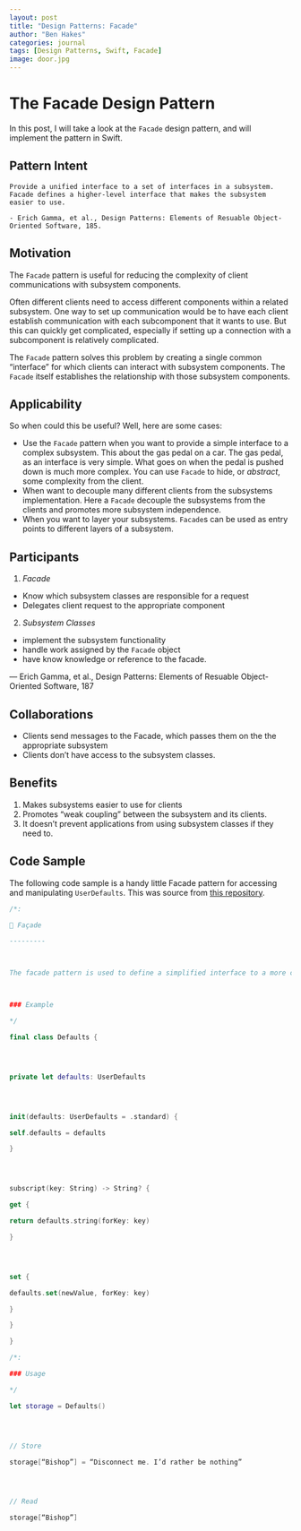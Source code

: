 ```yaml
---
layout: post
title: "Design Patterns: Facade"
author: "Ben Hakes"
categories: journal
tags: [Design Patterns, Swift, Facade]
image: door.jpg
---
```


# The Facade Design Pattern
In this post, I will take a look at the `Facade` design pattern, and will implement the pattern in Swift.

## Pattern Intent
``` 
Provide a unified interface to a set of interfaces in a subsystem. Facade defines a higher-level interface that makes the subsystem easier to use.

- Erich Gamma, et al., Design Patterns: Elements of Resuable Object-Oriented Software, 185.
```

## Motivation
The `Facade` pattern is useful for reducing the complexity of client communications with subsystem components.

Often different clients need to access different components within a related subsystem. One way to set up communication would be to have each client establish communication with each subcomponent that it wants to use. But this can quickly get complicated, especially if setting up a connection with a subcomponent is relatively complicated.

The `Facade` pattern solves this problem by creating a single common “interface” for which clients can interact with subsystem components. The `Facade` itself establishes the relationship with those subsystem components.

## Applicability
So when could this be useful? Well, here are some cases:
- Use the `Facade` pattern when you want to provide a simple interface to a complex subsystem. This about the gas pedal on a car. The gas pedal, as an interface is very simple. What goes on when the pedal is pushed down is much more complex. You can use `Facade` to hide, or _abstract_, some complexity from the client. 
- When want to decouple many different clients from the subsystems implementation. Here a `Facade` decouple the subsystems from the clients and promotes more subsystem independence.
- When you want to layer your subsystems. `Facade`s can be used as entry points to different layers of a subsystem.

## Participants
1. *Facade*
- Know which subsystem classes are responsible for a request
- Delegates client request to the appropriate component
2. *Subsystem Classes*
- implement the subsystem functionality
- handle work assigned by the `Facade` object
- have know knowledge or reference to the facade.

— Erich Gamma, et al., Design Patterns: Elements of Resuable Object-Oriented Software, 187

## Collaborations
- Clients send messages to the Facade, which passes them on the the appropriate subsystem
- Clients don’t have access to the subsystem classes.

## Benefits
1. Makes subsystems easier to use for clients
2. Promotes “weak coupling” between the subsystem and its clients.
3. It doesn’t prevent applications from using subsystem classes if they need to.


## Code Sample

The following code sample is a handy little Facade pattern for accessing and manipulating `UserDefaults`. This was source from [this repository](https://github.com/ochococo/Design-Patterns-In-Swift/blob/master/source/structural/facade.swift). 

```swift
/*:

🎁 Façade

---------



The facade pattern is used to define a simplified interface to a more complex subsystem.



### Example

*/

final class Defaults {




private let defaults: UserDefaults




init(defaults: UserDefaults = .standard) {

self.defaults = defaults

}




subscript(key: String) -> String? {

get {

return defaults.string(forKey: key)

}




set {

defaults.set(newValue, forKey: key)

}

}

}

/*:

### Usage

*/

let storage = Defaults()




// Store

storage[“Bishop”] = “Disconnect me. I’d rather be nothing”




// Read

storage[“Bishop”]
```
